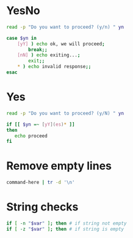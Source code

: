 # YesNo

```bash
read -p "Do you want to proceed? (y/n) " yn

case $yn in 
	[yY] ) echo ok, we will proceed;
		break;;
	[nN] ) echo exiting...;
		exit;;
	* ) echo invalid response;;
esac
```

# Yes 

```bash
read -p "Do you want to proceed? (y/N) " yn

if [[ $yn =~ [yY](es)* ]]
then
   echo proceed
fi
```

# Remove empty lines

```bash
command-here | tr -d '\n'
```
# String checks
```bash
if [ -n "$var" ]; then # if string not empty
if [ -z "$var" ]; then # if string is empty
```